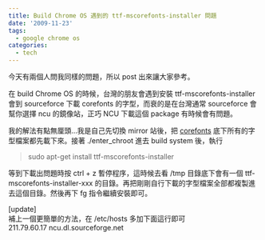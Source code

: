 ```yaml
---
title: Build Chrome OS 遇到的 ttf-mscorefonts-installer 問題
date: '2009-11-23'
tags:
  - google chrome os
categories:
  - tech
---
```

今天有兩個人問我同樣的問題，所以 post 出來讓大家參考。  
  
在 build Chrome OS 的時候，台灣的朋友會遇到安裝 ttf-mscorefonts-installer 會到 sourceforce 下載 corefonts 的字型，而衰的是在台灣通常 sourceforce 會幫你選擇 ncu 的鏡像站，正巧 NCU 下載這個 package 有時候會有問題。  
  
我的解法有點無厘頭…我是自己先切換 mirror 站後，把 [corefonts](http://sourceforge.net/projects/corefonts/files/) 底下所有的字型檔案都先載下來。接著 ./enter\_chroot 進去 build system 後，執行  

> sudo apt-get install ttf-mscorefonts-installer  

等到下載出問題時按 ctrl + z 暫停程序，這時候去看 /tmp 目錄底下會有一個 ttf-mscorefonts-installer-xxx 的目錄。再把剛剛自行下載的字型檔案全部都複製進去這個目錄。然後再下 fg 指令繼續安裝即可。  
  
\[update\]  
補上一個更簡單的方法，在 /etc/hosts 多加下面這行即可  
211.79.60.17 ncu.dl.sourceforge.net
